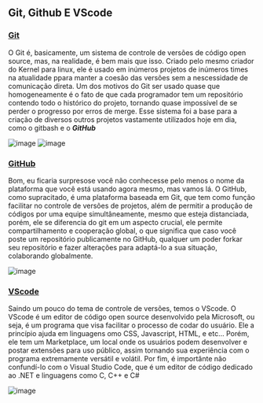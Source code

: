 ## Git, Github E VScode

### [Git](https://git-scm.com/)

  O Git é, basicamente, um sistema de controle de versões de código open source, mas, na realidade, é bem mais que isso. Criado pelo mesmo criador do Kernel para linux, ele é usado em inúmeros projetos de inúmeros times na atualidade ppara manter a coesão das versões sem a nescessidade de comunicação direta. Um dos motivos do Git ser usado quase que homogeneamente é o fato de que cada programador tem um repositório contendo todo o histórico do projeto, tornando quase impossível de se perder o progresso por erros de merge. Esse sistema foi a base para a criação de diversos outros projetos vastamente utilizados hoje em dia, como o gitbash e o ***GitHub***

![image](https://github.com/JoaoPapaya/AV1/assets/164504291/67681f86-898e-4d9e-9055-4218ea040d42) ![image](https://github.com/JoaoPapaya/AV1/assets/164504291/2d491162-fad0-48b1-9bdc-938f93bd0860)


### [GitHub](https://github.com/)

  Bom, eu ficaria surpresose você não conhecesse pelo menos o nome da plataforma que você está usando agora mesmo, mas vamos lá. O GitHub, como supracitado, é uma plataforma baseada em Git, que tem como função facilitar no controle de versões de projetos, além de permitir  a produção de códigos por uma equipe simultâneamente, mesmo que esteja distanciada, porém, ele se diferencia do git em um aspecto crucial, ele permite compartilhamento e cooperação global, o que significa que caso você poste um repositório publicamente no GitHub, qualquer um poder forkar seu repositório e fazer alterações para adaptá-lo a sua situação, colaborando globalmente.

![image](https://github.com/JoaoPapaya/AV1/assets/164504291/41dc1ece-85b1-4be4-b43b-2eb5d7709eca)


### [VScode](https://code.visualstudio.com/)

  Saindo um pouco do tema de controle de versões, temos o VScode. O VScode é um editor de código open source desenvolvido pela Microsoft, ou seja, é um programa que visa facilitar o processo de codar do usuário. Ele a princípio ajuda em linguagens omo CSS, Javascript, HTML, e etc... Porém, ele tem um Marketplace, um local onde os usuários podem desenvolver e postar extensões para uso público, assim tornando sua experiência com o programa extremamente versátil e volátil. Por fim, é importânte não confundí-lo com o Visual Studio Code, que é um editor de código dedicado ao .NET e linguagens como C, C++ e C#

  ![image](https://github.com/JoaoPapaya/AV1/assets/164504291/2db0c43b-3bee-4bff-bd74-e39aeb51ace8)
